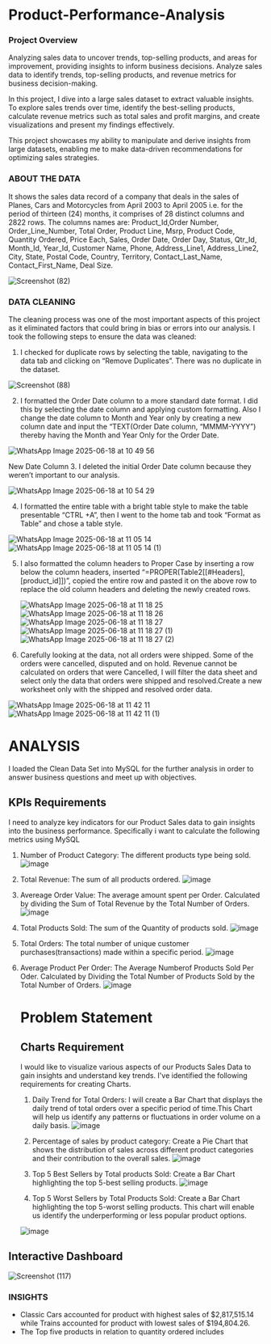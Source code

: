 # Product-Performance-Analysis

### Project Overview

Analyzing sales data to uncover trends, top-selling products, and areas for improvement, providing insights to inform business decisions. 
Analyze sales data to identify trends, top-selling products, and revenue metrics for business decision-making.

In this project, I dive into a large sales dataset to extract valuable insights. To explore sales trends over time, identify the best-selling products, calculate revenue metrics such as total sales and profit margins, and create visualizations and present my findings effectively.

This project showcases my ability to manipulate and derive insights from large datasets, enabling me to make data-driven recommendations for optimizing sales strategies.    
                                          
### ABOUT THE DATA

It shows the sales data record of a company that deals in the sales of Planes, Cars and Motorcycles from April 2003 to April 2005 i.e. for the period of thirteen (24) months, it comprises of 28 distinct columns and 2822 rows. The columns names are: Product_Id,Order Number, Order_Line_Number, Total Order, Product Line, Msrp, Product Code, Quantity Ordered, Price Each, Sales, Order Date, Order Day, Status, Qtr_Id, Month_Id, Year_Id, Customer Name, Phone, Address_Line1, Address_Line2, City, State, Postal Code, Country, Territory, Contact_Last_Name, Contact_First_Name, Deal Size.

![Screenshot (82)](https://github.com/user-attachments/assets/1351f0b7-4a1b-4ba9-9ade-17bc4cc3698c)

### DATA CLEANING
The cleaning process was one of the most important aspects of this project as it eliminated factors that could bring in bias or errors into our analysis.
I took the following steps to ensure the data was cleaned:
1.	I checked for duplicate rows by selecting the table, navigating to the data tab and clicking on “Remove Duplicates”. There was no duplicate in the dataset.

![Screenshot (88)](https://github.com/user-attachments/assets/ab70a079-9dde-4b7e-9884-7ae34343fe0f)

2.  I formatted the Order Date column to a more standard date format. I did this by selecting the date column and applying custom formatting. Also I change the date column to Month and Year only by creating a new column date and input the “TEXT(Order Date column, “MMMM-YYYY”) thereby having the Month and Year Only for the Order Date.

![WhatsApp Image 2025-06-18 at 10 49 56](https://github.com/user-attachments/assets/1dbbf150-1819-4249-88e2-00327d770d61)

New Date Column
3. I deleted the initial Order Date column because they weren’t important to our analysis.

![WhatsApp Image 2025-06-18 at 10 54 29](https://github.com/user-attachments/assets/a5b76246-1be6-4d18-8654-dc502448d02c)

4. I formatted the entire table with a bright table style to make the table presentable “CTRL +A”, then I went to the home tab and took  “Format as Table” and chose a table style.

![WhatsApp Image 2025-06-18 at 11 05 14](https://github.com/user-attachments/assets/3decaa10-f835-4569-aa2d-93328ca60dc4)
![WhatsApp Image 2025-06-18 at 11 05 14 (1)](https://github.com/user-attachments/assets/6949a193-327f-443f-bc0d-5bfcca2d1d02)

5. I also formatted the column headers to Proper Case by inserting a row below the column headers, inserted “=PROPER(Table2[[#Headers],[product_id]])”, copied the entire row and pasted it on the above row to replace the old column headers and deleting the newly created rows.

   ![WhatsApp Image 2025-06-18 at 11 18 25](https://github.com/user-attachments/assets/8cfedfa9-2bc9-4fa9-9bae-8482c05cdc56)
    ![WhatsApp Image 2025-06-18 at 11 18 26](https://github.com/user-attachments/assets/efee490b-9ae7-4a10-9baf-d2deda2e1b76)
    ![WhatsApp Image 2025-06-18 at 11 18 27](https://github.com/user-attachments/assets/a237f429-eddb-4980-a5ff-07d450408ef0)
   ![WhatsApp Image 2025-06-18 at 11 18 27 (1)](https://github.com/user-attachments/assets/c91ebac3-f080-4326-b142-776ee71888f1)
   ![WhatsApp Image 2025-06-18 at 11 18 27 (2)](https://github.com/user-attachments/assets/5b26968b-656d-469e-ad5a-68dd25c92bce)

6. Carefully looking at the data, not all orders were shipped. Some of the orders were cancelled, disputed and on hold. Revenue cannot be calculated on orders that were Cancelled, I will filter the data sheet and select only the data that orders were shipped and resolved.Create a new worksheet only with the shipped and resolved order data.

![WhatsApp Image 2025-06-18 at 11 42 11](https://github.com/user-attachments/assets/18ce22a8-9975-4e45-bc69-37138e2794bf)
![WhatsApp Image 2025-06-18 at 11 42 11 (1)](https://github.com/user-attachments/assets/955c1582-9761-4f64-8986-d15bdc39ae78)

# ANALYSIS
I loaded the Clean Data Set into MySQL for the further analysis in order to answer business questions and meet up with objectives.
## KPIs Requirements
I need to analyze key indicators for our Product Sales data to gain insights into the business performance. Specifically i want to calculate the following metrics using MySQL
1. Number of Product Category: The different products type being sold.
  ![image](https://github.com/user-attachments/assets/138fa9f7-4c3b-4a85-91ad-dfb352822f64)

2. Total Revenue: The sum of all products ordered.
   ![image](https://github.com/user-attachments/assets/55f1c07e-633c-4724-afee-161cf8f5abb2)

3. Avereage Order Value: The average amount spent per Order. Calculated by dividing the Sum of Total Revenue by the Total Number of Orders.
![image](https://github.com/user-attachments/assets/6bbd661a-180f-4144-9377-19b7ac4b1168)

4. Total Products Sold: The sum of the Quantity of products sold.
 ![image](https://github.com/user-attachments/assets/b73a800f-8c45-44f0-bfe4-3a2e00eaa799)

5. Total Orders: The total number of unique customer purchases(transactions) made within a specific period.
    ![image](https://github.com/user-attachments/assets/044c4831-82f1-45fa-938f-663aa46aaf53)

6. Average Product Per Order: The Average Numberof Products Sold Per Oder. Calculated by Dividing the Total Number of Products Sold by the Total Number of Orders.
![image](https://github.com/user-attachments/assets/34d76f4e-8a8c-49f9-aa46-eab01281df06)

   # Problem Statement

   ## Charts Requirement
   I would like to visualize various aspects of our Products Sales Data to gain insights and understand key trends. I've identified the following requirements for creating Charts.
   1. Daily Trend for Total Orders: I will create a Bar Chart that displays the daily trend of total orders over a specific period of time.This Chart will help us identify any patterns or fluctuations in order volume on a daily basis.
     ![image](https://github.com/user-attachments/assets/66f55201-6991-41a6-813c-09f74e196851)

   2. Percentage of sales by product category: Create a Pie Chart that shows the distribution of sales across different product categories and their contribution to the overall sales.
    ![image](https://github.com/user-attachments/assets/37500714-eee4-4507-a6b8-2ef852918e99)
  
   3. Top 5 Best Sellers by Total products Sold: Create a Bar Chart highlighting the top 5-best selling products.
    ![image](https://github.com/user-attachments/assets/eec046ec-4d19-466f-b4f2-5b2bfd18b81a)

   4. Top 5 Worst Sellers by Total Products Sold: Create a Bar Chart highlighting the top 5-worst selling products. This chart will enable us identify the underperforming or less popular product options.

   ![image](https://github.com/user-attachments/assets/a6e356ff-5e35-4671-b738-6a1224f4948b)

## Interactive Dashboard
![Screenshot (117)](https://github.com/user-attachments/assets/7b9108ea-268d-4645-b4cf-aab30a7b4683)


### INSIGHTS
- Classic Cars accounted for product with highest sales of $2,817,515.14 while Trains accounted for product with lowest sales of $194,804.26.
- The Top five products in relation to quantity ordered includes 




































































